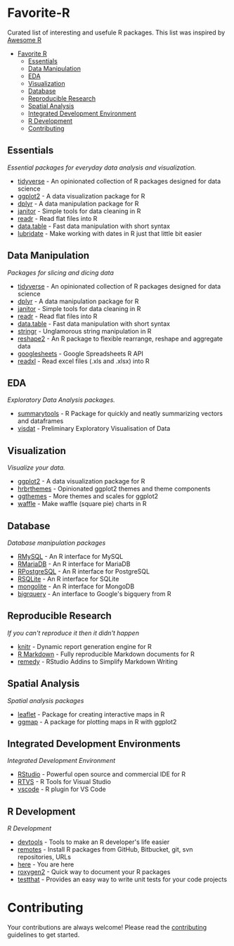 # Favorite-R
Curated list of interesting and usefule R packages. This list was inspired by [Awesome R](https://github.com/qinwf/awesome-R)

- [Favorite R](#favorite-)
  - [Essentials](#essentials)
  - [Data Manipulation](#data-manipulation)
  - [EDA](#eda)
  - [Visualization](#visualization)
  - [Database](#database)
  - [Reproducible Research](#reproducible-research)
  - [Spatial Analysis](#spatial-analysis)
  - [Integrated Development Environment](#integrated-development-environments)
  - [R Development](#r-development)
  - [Contributing](#contributing)
  
## Essentials
*Essential packages for everyday data analysis and visualization.*

* [tidyverse](https://github.com/tidyverse/tidyverse) - An opinionated collection of R packages designed for data science
* [ggplot2](https://github.com/tidyverse/ggplot2) - A data visualization package for R
* [dplyr](https://github.com/tidyverse/dplyr) - A data manipulation package for R
* [janitor](https://github.com/sfirke/janitor) - Simple tools for data cleaning in R
* [readr](https://github.com/tidyverse/readr) - Read flat files into R
* [data.table](https://github.com/Rdatatable/data.table) - Fast data manipulation with short syntax
* [lubridate](https://github.com/tidyverse/lubridate) - Make working with dates in R just that little bit easier

## Data Manipulation
*Packages for slicing and dicing data*

* [tidyverse](https://github.com/tidyverse/tidyverse) - An opinionated collection of R packages designed for data science
* [dplyr](https://github.com/tidyverse/dplyr) - A data manipulation package for R
* [janitor](https://github.com/sfirke/janitor) - Simple tools for data cleaning in R
* [readr](https://github.com/tidyverse/readr) - Read flat files into R
* [data.table](https://github.com/Rdatatable/data.table) - Fast data manipulation with short syntax
* [stringr](https://github.com/tidyverse/stringr) - Unglamorous string manipulation in R
* [reshape2](https://github.com/hadley/reshape) - An R package to flexible rearrange, reshape and aggregate data
* [googlesheets](https://github.com/jennybc/googlesheets) - Google Spreadsheets R API
* [readxl](https://github.com/tidyverse/readxl) - Read excel files (.xls and .xlsx) into R


## EDA
*Exploratory Data Analysis packages.*

* [summarytools](https://github.com/dcomtois/summarytools) - R Package for quickly and neatly summarizing vectors and dataframes
* [visdat](https://github.com/ropensci/visdat) - Preliminary Exploratory Visualisation of Data

## Visualization
*Visualize your data.*

* [ggplot2](https://github.com/tidyverse/ggplot2) - A data visualization package for R
* [hrbrthemes](https://github.com/hrbrmstr/hrbrthemes) - Opinionated ggplot2 themes and theme components
* [ggthemes](https://github.com/jrnold/ggthemes) - More themes and scales for ggplot2
* [waffle](https://github.com/hrbrmstr/waffle) - Make waffle (square pie) charts in R

## Database
*Database manipulation packages*

* [RMySQL](https://github.com/r-dbi/RMySQL) - An R interface for MySQL
* [RMariaDB](https://github.com/r-dbi/RMariaDB) - An R interface for MariaDB
* [RPostgreSQL](https://cran.r-project.org/web/packages/RPostgreSQL/index.html) - An R interface for PostgreSQL
* [RSQLite](https://github.com/r-dbi/RSQLite) - An R interface for SQLite
* [mongolite](https://github.com/jeroen/mongolite) - An R interface for MongoDB
* [bigrquery](https://github.com/r-dbi/bigrquery) - An interface to Google's bigquery from R

## Reproducible Research
*If you can't reproduce it then it didn't happen*

* [knitr](http://yihui.name/knitr/) - Dynamic report generation engine for R
* [R Markdown](https://rmarkdown.rstudio.com/) - Fully reproducible Markdown documents for R
* [remedy](https://github.com/ThinkR-open/remedy) - RStudio Addins to Simplify Markdown Writing

## Spatial Analysis
*Spatial analysis packages*

* [leaflet](https://rstudio.github.io/leaflet/) - Package for creating interactive maps in R
* [ggmap](https://github.com/dkahle/ggmap) - A package for plotting maps in R with ggplot2

## Integrated Development Environments
*Integrated Development Environment*

* [RStudio](https://www.rstudio.com/) - Powerful open source and commercial IDE for R
* [RTVS](https://docs.microsoft.com/en-us/visualstudio/rtvs/installer) - R Tools for Visual Studio
* [vscode](https://marketplace.visualstudio.com/items?itemName=Ikuyadeu.r) - R plugin for VS Code

## R Development
*R Development*

* [devtools](https://github.com/r-lib/devtools) - Tools to make an R developer's life easier
* [remotes](https://github.com/r-lib/remotes) - Install R packages from GitHub, Bitbucket, git, svn repositories, URLs
* [here](https://github.com/krlmlr/here) - You are here
* [roxygen2](https://github.com/klutometis/roxygen) -  Quick way to document your R packages
* [testthat](https://github.com/r-lib/testthat) - Provides an easy way to write unit tests for your code projects

# Contributing
Your contributions are always welcome! Please read the [contributing](https://github.com/erikhoward/favorite-R/blob/master/CONTRIBUTING.md) guidelines to get started.
